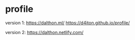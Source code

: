 # profile

version 1:
https://dalthon.ml/
https://d4iton.github.io/profile/

version 2:
https://dalthon.netlify.com/
